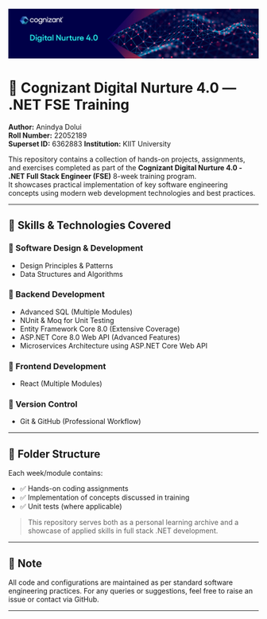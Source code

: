 <!-- Banner -->
<p align="center">
  <img src="banner.png" alt="Banner" />
</p>

# 💼 Cognizant Digital Nurture 4.0 — .NET FSE Training

**Author:** Anindya Dolui  
**Roll Number:** 22052189  
**Superset ID:** 6362883
**Institution:** KIIT University

This repository contains a collection of hands-on projects, assignments, and exercises completed as part of the **Cognizant Digital Nurture 4.0 - .NET Full Stack Engineer (FSE)** 8-week training program.  
It showcases practical implementation of key software engineering concepts using modern web development technologies and best practices.

---

## 🚀 Skills & Technologies Covered

### 🔷 Software Design & Development
- Design Principles & Patterns
- Data Structures and Algorithms

### 🔷 Backend Development
- Advanced SQL (Multiple Modules)
- NUnit & Moq for Unit Testing
- Entity Framework Core 8.0 (Extensive Coverage)
- ASP.NET Core 8.0 Web API (Advanced Features)
- Microservices Architecture using ASP.NET Core Web API

### 🔷 Frontend Development
- React (Multiple Modules)

### 🔷 Version Control
- Git & GitHub (Professional Workflow)

---

## 📁 Folder Structure

Each week/module contains:
- ✅ Hands-on coding assignments
- ✅ Implementation of concepts discussed in training
- ✅ Unit tests (where applicable)

> This repository serves both as a personal learning archive and a showcase of applied skills in full stack .NET development.

---

## 📌 Note

All code and configurations are maintained as per standard software engineering practices. For any queries or suggestions, feel free to raise an issue or contact via GitHub.

---


